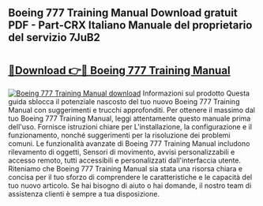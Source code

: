 ## Boeing 777 Training Manual Download gratuit PDF - Part-CRX Italiano Manuale del proprietario del servizio 7JuB2

# <h2><a href="http://dfafwsr.blite.top/?on=Boeing+777+Training+Manual">🔗Download 👉🔴 Boeing 777 Training Manual</a></h2>

[![Boeing 777 Training Manual download](https://i.imgur.com/lujVjoI.png)](http://dfafwsr.blite.top/?on=Boeing+777+Training+Manual)
Informazioni sul prodotto Questa guida sblocca il potenziale nascosto del tuo nuovo Boeing 777 Training Manual con suggerimenti e trucchi approfonditi. Per ottenere il massimo dal tuo Boeing 777 Training Manual, leggi attentamente questo manuale prima dell'uso. Fornisce istruzioni chiare per L'installazione, la configurazione e il funzionamento, nonché suggerimenti per la risoluzione dei problemi comuni. Le funzionalità avanzate di Boeing 777 Training Manual includono rilevamento di oggetti, Sensori di movimento, avvisi personalizzabili e accesso remoto, tutti accessibili e personalizzati dall'interfaccia utente. Riteniamo che Boeing 777 Training Manual sia stata una risorsa chiara e concisa per il tuo sforzo di comprendere le caratteristiche e le capacità del tuo nuovo articolo. Se hai bisogno di aiuto o hai domande, il nostro team di assistenza clienti è sempre a tua disposizione.
